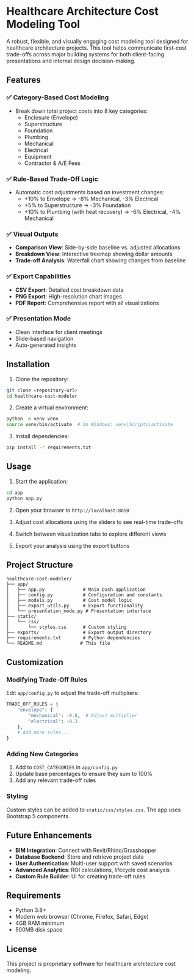 # Healthcare Architecture Cost Modeling Tool

A robust, flexible, and visually engaging cost modeling tool designed for healthcare architecture projects. This tool helps communicate first-cost trade-offs across major building systems for both client-facing presentations and internal design decision-making.

## Features

### ✅ Category-Based Cost Modeling
- Break down total project costs into 8 key categories:
  - Enclosure (Envelope)
  - Superstructure
  - Foundation
  - Plumbing
  - Mechanical
  - Electrical
  - Equipment
  - Contractor & A/E Fees

### ✅ Rule-Based Trade-Off Logic
- Automatic cost adjustments based on investment changes:
  - +10% to Envelope → -8% Mechanical, -3% Electrical
  - +5% to Superstructure → -3% Foundation
  - +10% to Plumbing (with heat recovery) → -6% Electrical, -4% Mechanical

### ✅ Visual Outputs
- **Comparison View**: Side-by-side baseline vs. adjusted allocations
- **Breakdown View**: Interactive treemap showing dollar amounts
- **Trade-off Analysis**: Waterfall chart showing changes from baseline

### ✅ Export Capabilities
- **CSV Export**: Detailed cost breakdown data
- **PNG Export**: High-resolution chart images
- **PDF Report**: Comprehensive report with all visualizations

### ✅ Presentation Mode
- Clean interface for client meetings
- Slide-based navigation
- Auto-generated insights

## Installation

1. Clone the repository:
```bash
git clone <repository-url>
cd healthcare-cost-modeler
```

2. Create a virtual environment:
```bash
python -m venv venv
source venv/bin/activate  # On Windows: venv\Scripts\activate
```

3. Install dependencies:
```bash
pip install -r requirements.txt
```

## Usage

1. Start the application:
```bash
cd app
python app.py
```

2. Open your browser to `http://localhost:8050`

3. Adjust cost allocations using the sliders to see real-time trade-offs

4. Switch between visualization tabs to explore different views

5. Export your analysis using the export buttons

## Project Structure

```
healthcare-cost-modeler/
├── app/
│   ├── app.py              # Main Dash application
│   ├── config.py           # Configuration and constants
│   ├── models.py           # Cost model logic
│   ├── export_utils.py     # Export functionality
│   └── presentation_mode.py # Presentation interface
├── static/
│   └── css/
│       └── styles.css      # Custom styling
├── exports/                # Export output directory
├── requirements.txt        # Python dependencies
└── README.md              # This file
```

## Customization

### Modifying Trade-Off Rules

Edit `app/config.py` to adjust the trade-off multipliers:

```python
TRADE_OFF_RULES = {
    "envelope": {
        "mechanical": -0.8,  # Adjust multiplier
        "electrical": -0.3
    },
    # Add more rules...
}
```

### Adding New Categories

1. Add to `COST_CATEGORIES` in `app/config.py`
2. Update base percentages to ensure they sum to 100%
3. Add any relevant trade-off rules

### Styling

Custom styles can be added to `static/css/styles.css`. The app uses Bootstrap 5 components.

## Future Enhancements

- **BIM Integration**: Connect with Revit/Rhino/Grasshopper
- **Database Backend**: Store and retrieve project data
- **User Authentication**: Multi-user support with saved scenarios
- **Advanced Analytics**: ROI calculations, lifecycle cost analysis
- **Custom Rule Builder**: UI for creating trade-off rules

## Requirements

- Python 3.8+
- Modern web browser (Chrome, Firefox, Safari, Edge)
- 4GB RAM minimum
- 500MB disk space

## License

This project is proprietary software for healthcare architecture cost modeling.